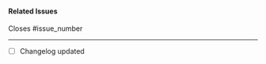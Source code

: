 <!-- A clear and concise general description of the changes of this PR commits -->

<!-- If applicable, add screenshots to help explain your solution -->

<!-- Link to issues: Resolves #111, Resolves #222 -->

#### Related Issues

Closes #issue_number

___

- [ ] Changelog updated
